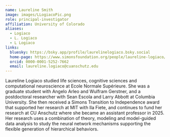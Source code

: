 ```yaml
---
name: Laureline Smith
image: images/LLogiacoPic.png
role: principal-investigator
affiliation: University of Colorado
aliases:
  - Logiaco
  - L. Logiaco
  - L Logiaco
links:
  bluesky: https://bsky.app/profile/laurelinelogiaco.bsky.social
  home-page: https://www.simonsfoundation.org/people/laureline-logiaco/
  orcid: 0000-0001-5252-7662
  email: laureline.logiaco@cuanschutz.edu
---
```


Laureline Logiaco studied life sciences, cognitive sciences and computational neuroscience at Ecole Normale Supérieure. She was a graduate student with Angelo Arleo and Wulfram Gerstner, and a postdoctoral researcher with Sean Escola and Larry Abbott at Columbia University. She then received a Simons Transition to Independence award that supported her research at MIT with Ila Fiete, and continues to fund her research at CU Anschutz where she became an assistant professor in 2025. Her research uses a combination of theory, modeling and model-guided data analysis to study the neural network mechanisms supporting the flexible generation of hierarchical behaviors.
